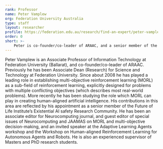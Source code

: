 ```yaml
---
rank: Professor
name: Peter Vamplew
org: Federation University Australia
type: staff
layout: researcher
profile: https://federation.edu.au/research/find-an-expert/peter-vamplew
order: 0
short: >-
    Peter is co-founder/co-leader of ARAAC, and a senior member of the Future of Life Institute’s Existential AI safety Research Community. He has played a leading role in establishing multi-objective reinforcement learning (MORL) as a sub-field of reinforcement learning, explicitly designed for problems with multiple conflicting objectives (which describes most real-world problems)
---
```


Peter Vamplew is an Associate Professor of Information Technology at Federation University (Ballarat), and co-founder/co-leader of ARAAC. Previously he has been Associate Dean (Research) for Science and Technology at Federation University. Since about 2008 he has played a leading role in establishing multi-objective reinforcement learning (MORL) as a sub-field of reinforcement learning, explicitly designed for problems with multiple conflicting objectives (which describes most real-world problems).
More recently he has been studying the role which MORL can play in creating human-aligned artificial intelligence. His contributions in this area are reflected by his appointment as a senior member of the Future of Life Institute’s Existential AI safety Research Community. He has been an associate editor for Neurocomputing journal, and guest editor of special issues of Neurocomputing and JAAMAS on MORL and multi-objective decision-making, and an invited speaker at the Adaptive Learning Agents workshop and the Workshop on Human-aligned Reinforcement Learning for Autonomous Agents and Robots. He is also an experienced supervisor of Masters and PhD research students.
